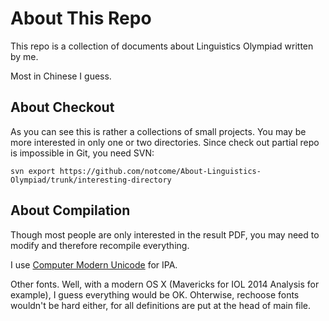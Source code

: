 # About This Repo
This repo is a collection of documents about Linguistics Olympiad written by me.

Most in Chinese I guess.

## About Checkout
As you can see this is rather a collections of small projects. 
You may be more interested in only one or two directories. 
Since check out partial repo is impossible in Git, you need SVN:

```
svn export https://github.com/notcome/About-Linguistics-Olympiad/trunk/interesting-directory
```

## About Compilation
Though most people are only interested in the result PDF,
you may need to modify and therefore recompile everything.

I use [Computer Modern Unicode](http://cm-unicode.sourceforge.net) for IPA.

Other fonts. Well, with a modern OS X (Mavericks for IOL 2014 Analysis for example),
I guess everything would be OK. Ohterwise, rechoose fonts wouldn't be hard either,
for all definitions are put at the head of main file.
